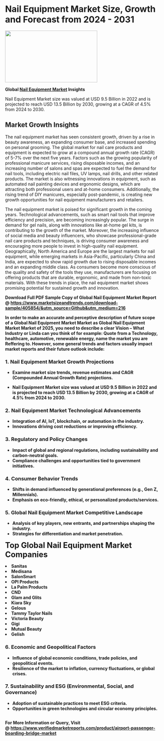 <H1>Nail Equipment Market Size, Growth and Forecast from 2024 - 2031</H1><img class="aligncenter size-medium wp-image-584254" src="https://thirdeyenews.in/wp-content/uploads/2024/09/Global-Market-Research-300x168.jpeg" alt="" width="300" height="168" /><p><strong>Global&nbsp;<a href="https://www.marketsizeandtrends.com/download-sample/405854/&amp;utm_source=Github&utm_medium=216">Nail Equipment Market</a> Insights</strong></p><p>Nail Equipment Market size was valued at USD 9.5 Billion in 2022 and is projected to reach USD 13.5 Billion by 2030, growing at a CAGR of 4.5% from 2024 to 2030.</p><p><h2>Market Growth Insights</h2> <p>The nail equipment market has seen consistent growth, driven by a rise in beauty awareness, an expanding consumer base, and increased spending on personal grooming. The global market for nail care products and equipment is expected to grow at a compound annual growth rate (CAGR) of 5-7% over the next five years. Factors such as the growing popularity of professional manicure services, rising disposable incomes, and an increasing number of salons and spas are expected to fuel the demand for nail tools, including electric nail files, UV lamps, nail drills, and other related products. The market is also witnessing innovations in equipment, such as automated nail painting devices and ergonomic designs, which are attracting both professional users and at-home consumers. Additionally, the rising trend of DIY manicures, especially post-pandemic, is creating new growth opportunities for nail equipment manufacturers and retailers.</p> <p><strong></strong></p> <p>The nail equipment market is poised for significant growth in the coming years. Technological advancements, such as smart nail tools that improve efficiency and precision, are becoming increasingly popular. The surge in demand for gel nails, along with innovations like at-home gel kits, is contributing to the growth of the market. Moreover, the increasing influence of social media and beauty influencers, who showcase professional-grade nail care products and techniques, is driving consumer awareness and encouraging more people to invest in high-quality nail equipment. Geographically, North America and Europe are the largest markets for nail equipment, while emerging markets in Asia-Pacific, particularly China and India, are expected to show rapid growth due to rising disposable incomes and an expanding middle class. As consumers become more conscious of the quality and safety of the tools they use, manufacturers are focusing on offering products that are durable, ergonomic, and made from non-toxic materials. With these trends in place, the nail equipment market shows promising potential for sustained growth and innovation.</p> <p><strong></p><p><span class=""><strong>Download Full PDF Sample Copy of Global Nail Equipment Market Report</strong> @ <a href="https://www.marketsizeandtrends.com/download-sample/405854/&amp;utm_source=Github&utm_medium=216" target="_blank">https://www.marketsizeandtrends.com/download-sample/405854/&amp;utm_source=Github&utm_medium=216</a></span></p><p>In order to make an accurate and perceptive description of future scope of a Global&nbsp;Nail Equipment Market Market as Global&nbsp;Nail Equipment Market Market of 2025, you need to describe a clear Vision &ndash; What Industry or Linda can you think of for example: Quote from a Technology, healthcare, automotive, renewable energy, name the market you are Reffering to. However, some general trends and factors usually impact market reports and their future outlook include:</p><h3>1.&nbsp;<strong>Nail Equipment Market Growth Projections</strong></h3><ul><li>Examine market size trends, revenue estimates and CAGR (Compounded Annual Growth Rate) projections.</li><li><p>Nail Equipment Market size was valued at USD 9.5 Billion in 2022 and is projected to reach USD 13.5 Billion by 2030, growing at a CAGR of 4.5% from 2024 to 2030.</p></li></ul><h3>2.&nbsp;<strong>Nail Equipment Market Technological Advancements</strong></h3><ul><li>Integration of AI, IoT, blockchain, or automation in the industry.</li><li>Innovations driving cost reductions or improving efficiency.</li></ul><h3>3.&nbsp;<strong>Regulatory and Policy Changes</strong></h3><ul><li>Impact of global and regional regulations, including sustainability and carbon-neutral goals.</li><li>Compliance challenges and opportunities tied to government initiatives.</li></ul><h3>4.&nbsp;<strong>Consumer Behavior Trends</strong></h3><ul><li>Shifts in demand influenced by generational preferences (e.g., Gen Z, Millennials).</li><li>Emphasis on eco-friendly, ethical, or personalized products/services.</li></ul><h3>5.&nbsp;<strong>Global Nail Equipment Market Competitive Landscape</strong></h3><ul><li>Analysis of key players, new entrants, and partnerships shaping the industry.</li><li>Strategies for differentiation and market penetration.</li></ul><p data-pm-slice="1 1 []"><span style="color: inherit; font-family: inherit; font-size: 25px;">Top Global Nail Equipment Market Companies</span></p><div class="" data-test-id=""><p><li>Sanitas</li><li> Medisana</li><li> SalonSmart</li><li> OPI Products</li><li> La Palm Products</li><li> CND</li><li> Glam and Glits</li><li> Kiara Sky</li><li> Gelous</li><li> Tammy Taylor Nails</li><li> Victoria Beauty</li><li> Gigi</li><li> Mutual Beauty</li><li> Gelish</li></p></div><h3>6.&nbsp;<strong>Economic and Geopolitical Factors</strong></h3><ul><li>Influence of global economic conditions, trade policies, and geopolitical events.</li><li>Resilience of the market to inflation, currency fluctuations, or global crises.</li></ul><h3>7.&nbsp;<strong>Sustainability and ESG (Environmental, Social, and Governance)</strong></h3><ul><li>Adoption of sustainable practices to meet ESG criteria.</li><li>Opportunities in green technologies and circular economy principles.</li></ul><h2><strong style="font-size: 14px;">For More Information or Query, Visit @&nbsp;</strong><a style="background-color: #ffffff; font-size: 14px;" href="https://www.marketsizeandtrends.com/report/nail-equipment-market/" target="_blank">https://www.verifiedmarketreports.com/product/airport-passenger-boarding-bridge-market</a></h2>
